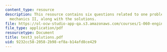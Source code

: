 ```yaml
---
content_type: resource
description: This resource contains six questions related to one problem on engineering
  mechanics II, along with the solutions.
file: https://ol-ocw-studio-app-qa.s3.amazonaws.com/courses/1-060-engineering-mechanics-ii-spring-2006/9232cc5820582b98ef8ab14afd8ce429_test3_solutions.pdf
file_type: application/pdf
resourcetype: Document
title: test3_solutions.pdf
uid: 9232cc58-2058-2b98-ef8a-b14afd8ce429
---
```

